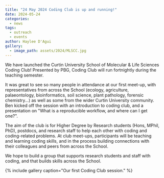 ```yaml
---
title: "24 May 2024 Coding Club is up and running!"
date: 2024-05-24
categories:
  - news
tags:
  - outreach
  - events
author: Haylee D'Agui
gallery:
  - image_path: assets/2024/MLSCC.jpg
---
```

We have launched the Curtin University School of Molecular & Life Sciences Coding Club! Presented by PBG, Coding Club will run fortnightly during the teaching semester.

It was great to see so many people in attendance at our first meet-up, with representatives from across the School (ecology, agriculture, palaeontology, bioinformatics, soil science, plant pathology, forensic chemistry...) as well as some from the wider Curtin University community.
Ben kicked off the session with an introduction to coding club, and a presentation on "What is a reproducible workflow, and where can I get one?".

The aim of the club is for Higher Degree by Research students (Hons, MPhil, PhD), postdocs, and research staff to help each other with coding and coding-related problems. At club meet-ups, participants will be teaching and learning coding skills, and in the process building connections with their colleagues and peers from across the School.

We hope to build a group that supports research students and staff with coding, and that builds skills across the School.

{% include gallery caption="Our first Coding Club session." %}
